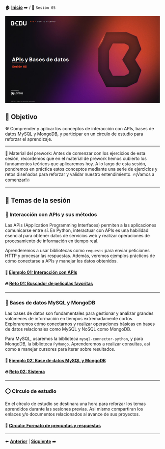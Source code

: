 🏠 [**Inicio**](../Readme.md) ➡️ / 📖 `Sesión 05`

<div align="center">
    <img src="Imagenes/S05_Bedu.png" alt="Sesion_05">
</div>

## 🎯 Objetivo

⚒️ Comprender y aplicar los conceptos de interacción con APIs, bases de datos MySQL y MongoDB, y participar en un círculo de estudio para reforzar el aprendizaje.

---

📘 Material del prework:
Antes de comenzar con los ejercicios de esta sesión, recordemos que en el material de prework hemos cubierto los fundamentos teóricos que aplicaremos hoy. A lo largo de esta sesión, pondremos en práctica estos conceptos mediante una serie de ejercicios y retos diseñados para reforzar y validar nuestro entendimiento. 
🔥¡Vamos a comenzar!🔥

---

## 📂 Temas de la sesión

### 📖 Interacción con APIs y sus métodos

Las APIs (Application Programming Interfaces) permiten a las aplicaciones comunicarse entre sí. En Python, interactuar con APIs es una habilidad esencial para obtener datos de servicios web y realizar operaciones de procesamiento de información en tiempo real.

Aprenderemos a usar bibliotecas como `requests` para enviar peticiones HTTP y procesar las respuestas. Además, veremos ejemplos prácticos de cómo conectarse a APIs y manejar los datos obtenidos.

#### 📜 **[Ejemplo 01: Interacción con APIs](Ejemplo-01/Readme.md)**
#### 🔥 **[Reto 01: Buscador de peliculas favoritas](Reto-01/Readme.md)**

---

### 📖 Bases de datos MySQL y MongoDB

Las bases de datos son fundamentales para gestionar y analizar grandes volúmenes de información en tiempos extremadamente cortos. Exploraremos cómo conectarnos y realizar operaciones básicas en bases de datos relacionales como MySQL y NoSQL como MongoDB.

Para MySQL, usaremos la biblioteca `mysql-connector-python`, y para MongoDB, la biblioteca `PyMongo`. Aprenderemos a realizar consultas, así como a manejar cursores para iterar sobre resultados.

#### 📜 **[Ejemplo 02: Base de datos MySQL y MongoDB](Ejemplo-02/Readme.md)**
#### 🔥 **[Reto 02: Sistema ](Reto-02/Readme.md)**


---


### ⭕ Círculo de estudio

En el círculo de estudio se destinara una hora para reforzar los temas aprendidos durante las sesiones previas. Asi mismo compartiran los enlaces y/o documentos relacionados al avance de sus proyectos.


#### 📜 **[Circulo: Formato de preguntas y respuestas](Ejemplo-03/Readme.md)**


---

⬅️ [**Anterior**](../Readme.md) | [**Siguiente**](../Sesion-06/Readme.md) ➡️